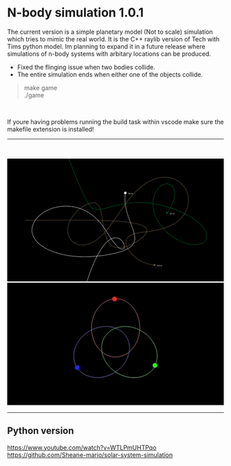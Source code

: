 # N-body simulation 1.0.1

The current version is a simple planetary model (Not to scale) simulation which tries to mimic the real world. It is the C++ raylib version of Tech with Tims python model.
Im planning to expand it in a future release where simulations of n-body systems with arbitary locations can be produced.

+ Fixed the flinging issue when two bodies collide.
+ The entire simulation ends when either one of the objects collide.


> make game <br>
> ./game
<br>

If youre having problems running the build task within vscode make sure the makefile extension is installed!

---
<br>

<p align="center">
  <img src="preview1.jpg" alt="" width="700"><br>
  <img src="preview.jpg" alt="" width="700">
</p>

---
## Python version
https://www.youtube.com/watch?v=WTLPmUHTPqo <br>
https://github.com/Sheane-mario/solar-system-simulation 

